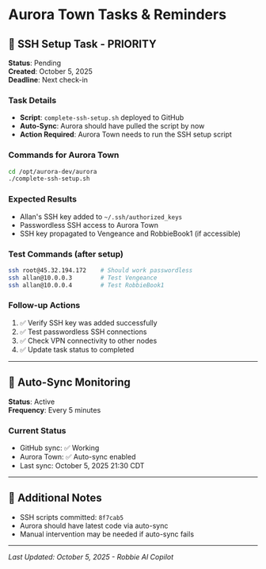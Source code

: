 # Aurora Town Tasks & Reminders

## 🔑 SSH Setup Task - PRIORITY
**Status**: Pending  
**Created**: October 5, 2025  
**Deadline**: Next check-in  

### Task Details
- **Script**: `complete-ssh-setup.sh` deployed to GitHub
- **Auto-Sync**: Aurora should have pulled the script by now
- **Action Required**: Aurora Town needs to run the SSH setup script

### Commands for Aurora Town
```bash
cd /opt/aurora-dev/aurora
./complete-ssh-setup.sh
```

### Expected Results
- Allan's SSH key added to `~/.ssh/authorized_keys`
- Passwordless SSH access to Aurora Town
- SSH key propagated to Vengeance and RobbieBook1 (if accessible)

### Test Commands (after setup)
```bash
ssh root@45.32.194.172    # Should work passwordless
ssh allan@10.0.0.3        # Test Vengeance
ssh allan@10.0.0.4        # Test RobbieBook1
```

### Follow-up Actions
1. ✅ Verify SSH key was added successfully
2. ✅ Test passwordless SSH connections
3. ✅ Check VPN connectivity to other nodes
4. ✅ Update task status to completed

---

## 🔄 Auto-Sync Monitoring
**Status**: Active  
**Frequency**: Every 5 minutes  

### Current Status
- GitHub sync: ✅ Working
- Aurora Town: ✅ Auto-sync enabled
- Last sync: October 5, 2025 21:30 CDT

---

## 📝 Additional Notes
- SSH scripts committed: `8f7cab5`
- Aurora should have latest code via auto-sync
- Manual intervention may be needed if auto-sync fails

---

*Last Updated: October 5, 2025 - Robbie AI Copilot*
